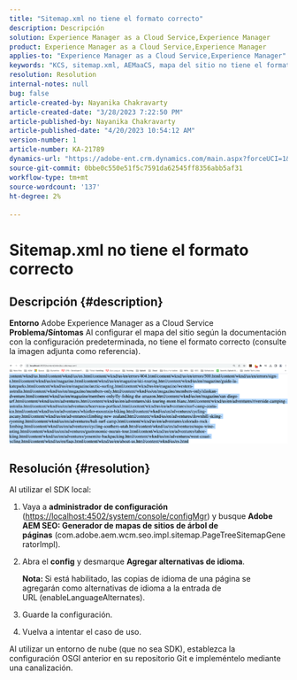```yaml
---
title: "Sitemap.xml no tiene el formato correcto"
description: Descripción
solution: Experience Manager as a Cloud Service,Experience Manager
product: Experience Manager as a Cloud Service,Experience Manager
applies-to: "Experience Manager as a Cloud Service,Experience Manager"
keywords: "KCS, sitemap.xml, AEMaaCS, mapa del sitio no tiene el formato correcto, Generador de mapas del sitio del árbol de páginas, idioma alternativo"
resolution: Resolution
internal-notes: null
bug: false
article-created-by: Nayanika Chakravarty
article-created-date: "3/28/2023 7:22:50 PM"
article-published-by: Nayanika Chakravarty
article-published-date: "4/20/2023 10:54:12 AM"
version-number: 1
article-number: KA-21789
dynamics-url: "https://adobe-ent.crm.dynamics.com/main.aspx?forceUCI=1&pagetype=entityrecord&etn=knowledgearticle&id=a58337ec-9dcd-ed11-b597-6045bd0065b6"
source-git-commit: 0bbe0c550e51f5c7591da62545ff8356abb5af31
workflow-type: tm+mt
source-wordcount: '137'
ht-degree: 2%

---
```


# Sitemap.xml no tiene el formato correcto

## Descripción {#description}

<b>Entorno</b>
Adobe Experience Manager as a Cloud Service
<b>Problema/Síntomas</b>
Al configurar el mapa del sitio según la documentación con la configuración predeterminada, no tiene el formato correcto (consulte la imagen adjunta como referencia).

![](assets/___3ee61370-b4d7-ed11-a7c7-6045bd006704___.png)


## Resolución {#resolution}


Al utilizar el SDK local:

1. Vaya a <b>administrador de configuración</b> ([https://localhost:4502/system/console/configMgr](http://localhost:4502/system/console/configMgr%29 "Seguir vínculo")) y busque <b>Adobe AEM SEO: Generador de mapas de sitios de árbol de páginas</b> (com.adobe.aem.wcm.seo.impl.sitemap.PageTreeSitemapGeneratorImpl).


2. Abra el <b>config</b> y desmarque <b>Agregar alternativas de idioma</b>.



   <b>Nota: </b>Si está habilitado, las copias de idioma de una página se agregarán como alternativas de idioma a la entrada de URL<b> </b>(enableLanguageAlternates).


3. Guarde la configuración.


4. Vuelva a intentar el caso de uso.


Al utilizar un entorno de nube (que no sea SDK), establezca la configuración OSGI anterior en su repositorio Git e impleméntelo mediante una canalización.
